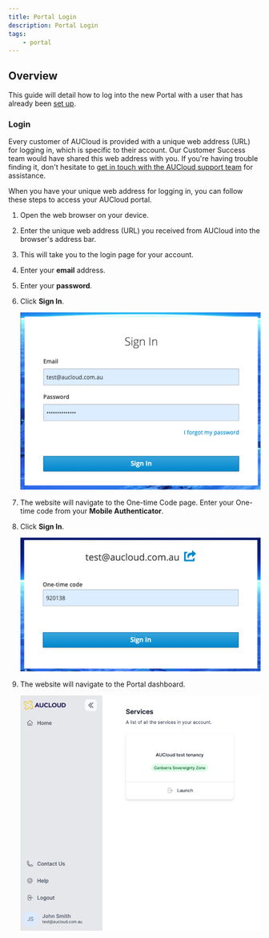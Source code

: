 ```yaml
---
title: Portal Login
description: Portal Login
tags:
    - portal
---
```


## Overview

This guide will detail how to log into the new Portal with a user that has already been [set up](portal-account-setup.md).

### Login

Every customer of AUCloud is provided with a unique web address (URL) for logging in, which is specific to their account. Our Customer Success team would have shared this web address with you. If you're having trouble finding it, don't hesitate to [get in touch with the AUCloud support team](../../support) for assistance.

When you have your unique web address for logging in, you can follow these steps to access your AUCloud portal.

1. Open the web browser on your device.
1. Enter the unique web address (URL) you received from AUCloud into the browser's address bar.
1. This will take you to the login page for your account.
1. Enter your **email** address.
1. Enter your **password**.
1. Click **Sign In**.

    ![Sign in](./assets/login.png)


1. The website will navigate to the One-time Code page. Enter your One-time code from your **Mobile Authenticator**.

1. Click **Sign In**.

    ![One-time code](./assets/enter-mfa.png)


1. The website will navigate to the Portal dashboard.

    ![Logged in](./assets/dashboard.png)
